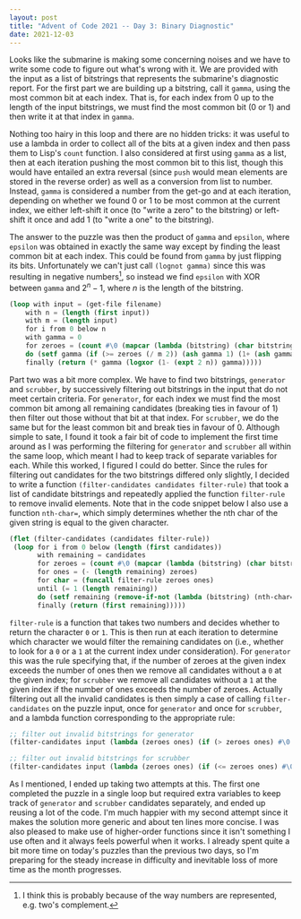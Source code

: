 ```yaml
---
layout: post
title: "Advent of Code 2021 -- Day 3: Binary Diagnostic"
date: 2021-12-03
---
```


Looks like the submarine is making some concerning noises and we have to write
some code to figure out what's wrong with it. We are provided with the input as
a list of bitstrings that represents the submarine's diagnostic report. For the
first part we are building up a bitstring, call it `gamma`, using the most
common bit at each index. That is, for each index from 0 up to the length of
the input bitstrings, we must find the most common bit (0 or 1) and then write
it at that index in `gamma`.

Nothing too hairy in this loop and there are no hidden tricks: it was useful to
use a lambda in order to collect all of the bits at a given index and then pass
them to Lisp's `count` function. I also considered at first using `gamma` as a
list, then at each iteration pushing the most common bit to this list, though
this would have entailed an extra reversal (since `push` would mean elements
are stored in the reverse order) as well as a conversion from list to number.
Instead, `gamma` is considered a number from the get-go and at each iteration,
depending on whether we found 0 or 1 to be most common at the current index,
we either left-shift it once (to "write a zero" to the bitstring) or left-shift
it once and add 1 (to "write a one" to the bitstring).

The answer to the puzzle was then the product of `gamma` and `epsilon`, where
`epsilon` was obtained in exactly the same way except by finding the least
common bit at each index. This could be found from `gamma` by just flipping its
bits. Unfortunately we can't just call `(lognot gamma)` since this was
resulting in negative numbers[^1], so instead we find `epsilon` with XOR
between `gamma` and $2^n-1$, where $n$ is the length of the bitstring.

```lisp
(loop with input = (get-file filename)
	with n = (length (first input))
	with m = (length input)
	for i from 0 below n
	with gamma = 0
	for zeroes = (count #\0 (mapcar (lambda (bitstring) (char bitstring i)) input))
	do (setf gamma (if (>= zeroes (/ m 2)) (ash gamma 1) (1+ (ash gamma 1))))
	finally (return (* gamma (logxor (1- (expt 2 n)) gamma)))))
```

Part two was a bit more complex. We have to find two bitstrings, `generator`
and `scrubber`, by successively filtering out bitstrings in the input that do
not meet certain criteria. For `generator`, for each index we must find the
most common bit among all remaining candidates (breaking ties in favour of 1)
then filter out those without that bit at that index. For `scrubber`, we do the
same but for the least common bit and break ties in favour of 0. Although
simple to sate, I found it took a fair bit of code to implement the first time
around as I was performing the filtering for `generator` and `scrubber` all
within the same loop, which meant I had to keep track of separate variables for
each. While this worked, I figured I could do better. Since the rules for
filtering out candidates for the two bitstrings differed only slightly, I
decided to write a function `(filter-candidates candidates filter-rule)` that
took a list of candidate bitstrings and repeatedly applied the function
`filter-rule` to remove invalid elements. Note that in the code snippet below I
also use a function `nth-char=`, which simply determines whether the nth char
of the given string is equal to the given character.

```lisp
(flet (filter-candidates (candidates filter-rule))
 (loop for i from 0 below (length (first candidates))
	   with remaining = candidates
	   for zeroes = (count #\0 (mapcar (lambda (bitstring) (char bitstring i)) remaining))
	   for ones = (- (length remaining) zeroes)
	   for char = (funcall filter-rule zeroes ones)
	   until (= 1 (length remaining))
	   do (setf remaining (remove-if-not (lambda (bitstring) (nth-char= bitstring i char)) remaining))
	   finally (return (first remaining)))))
```

`filter-rule` is a function that takes two numbers and decides whether to
return the character `0` or `1`. This is then run at each iteration to
determine which character we would filter the remaining candidates on (i.e.,
whether to look for a `0` or a `1` at the current index under consideration).
For `generator` this was the rule specifying that, if the number of zeroes at
the given index exceeds the number of ones then we remove all candidates
without a `0` at the given index; for `scrubber` we remove all candidates
without a `1` at the given index if the number of ones exceeds the number of
zeroes. Actually filtering out all the invalid candidates is then simply a case
of calling `filter-candidates` on the puzzle input, once for `generator` and
once for `scrubber`, and a lambda function corresponding to the appropriate
rule:

```lisp
;; filter out invalid bitstrings for generator
(filter-candidates input (lambda (zeroes ones) (if (> zeroes ones) #\0 #\1)))

;; filter out invalid bitstrings for scrubber
(filter-candidates input (lambda (zeroes ones) (if (<= zeroes ones) #\0 #\1)))
```

As I mentioned, I ended up taking two attempts at this. The first one completed
the puzzle in a single loop but required extra variables to keep track of
`generator` and `scrubber` candidates separately, and ended up reusing a lot of
the code. I'm much happier with my second attempt since it makes the solution
more generic and about ten lines more concise. I was also pleased to make use
of higher-order functions since it isn't something I use often and it always
feels powerful when it works. I already spent quite a bit more time on today's
puzzles than the previous two days, so I'm preparing for the steady increase in
difficulty and inevitable loss of more time as the month progresses.

[^1]: I think this is probably because of the way numbers are represented, e.g. two's complement.
